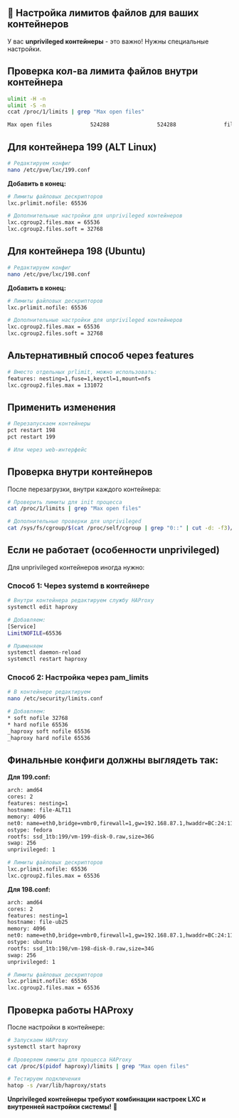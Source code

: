 ## 🔧 Настройка лимитов файлов для ваших контейнеров

У вас **unprivileged контейнеры** - это важно! Нужны специальные настройки.

## **Проверка кол-ва лимита файлов внутри контейнера**
```bash
ulimit -H -n
ulimit -S -n
ccat /proc/1/limits | grep "Max open files"
```
```bash
Max open files            524288               524288               files 
```


## **Для контейнера 199 (ALT Linux)**

```bash
# Редактируем конфиг
nano /etc/pve/lxc/199.conf
```

**Добавить в конец:**
```bash
# Лимиты файловых дескрипторов
lxc.prlimit.nofile: 65536

# Дополнительные настройки для unprivileged контейнеров
lxc.cgroup2.files.max = 65536
lxc.cgroup2.files.soft = 32768
```



## **Для контейнера 198 (Ubuntu)**

```bash
# Редактируем конфиг
nano /etc/pve/lxc/198.conf
```

**Добавить в конец:**
```bash
# Лимиты файловых дескрипторов
lxc.prlimit.nofile: 65536

# Дополнительные настройки для unprivileged контейнеров
lxc.cgroup2.files.max = 65536
lxc.cgroup2.files.soft = 32768
```



## **Альтернативный способ через features**

```bash
# Вместо отдельных prlimit, можно использовать:
features: nesting=1,fuse=1,keyctl=1,mount=nfs
lxc.cgroup2.files.max = 131072
```



## **Применить изменения**

```bash
# Перезапускаем контейнеры
pct restart 198
pct restart 199

# Или через web-интерфейс
```



## **Проверка внутри контейнеров**

После перезагрузки, внутри каждого контейнера:

```bash
# Проверить лимиты для init процесса
cat /proc/1/limits | grep "Max open files"

# Дополнительные проверки для unprivileged
cat /sys/fs/cgroup/$(cat /proc/self/cgroup | grep "0::" | cut -d: -f3)/pids.max
```



## **Если не работает (особенности unprivileged)**

Для unprivileged контейнеров иногда нужно:

### **Способ 1: Через systemd в контейнере**
```bash
# Внутри контейнера редактируем службу HAProxy
systemctl edit haproxy

# Добавляем:
[Service]
LimitNOFILE=65536

# Применяем
systemctl daemon-reload
systemctl restart haproxy
```

### **Способ 2: Настройка через pam_limits**
```bash
# В контейнере редактируем
nano /etc/security/limits.conf

# Добавляем:
* soft nofile 32768
* hard nofile 65536
_haproxy soft nofile 65536
_haproxy hard nofile 65536
```



## **Финальные конфиги должны выглядеть так:**

**Для 199.conf:**
```bash
arch: amd64
cores: 2
features: nesting=1
hostname: file-ALT11
memory: 4096
net0: name=eth0,bridge=vmbr0,firewall=1,gw=192.168.87.1,hwaddr=BC:24:11:48:36:3A,ip=192.168.87.100/24,type=veth
ostype: fedora
rootfs: ssd_1tb:199/vm-199-disk-0.raw,size=36G
swap: 256
unprivileged: 1

# Лимиты файловых дескрипторов
lxc.prlimit.nofile: 65536
lxc.cgroup2.files.max = 65536
```

**Для 198.conf:**
```bash
arch: amd64
cores: 2
features: nesting=1
hostname: file-ub25
memory: 4096
net0: name=eth0,bridge=vmbr0,firewall=1,gw=192.168.87.1,hwaddr=BC:24:11:C1:17:70,ip=192.168.87.101/24,type=veth
ostype: ubuntu
rootfs: ssd_1tb:198/vm-198-disk-0.raw,size=34G
swap: 256
unprivileged: 1

# Лимиты файловых дескрипторов
lxc.prlimit.nofile: 65536
lxc.cgroup2.files.max = 65536
```



## **Проверка работы HAProxy**

После настройки в контейнере:
```bash
# Запускаем HAProxy
systemctl start haproxy

# Проверяем лимиты для процесса HAProxy
cat /proc/$(pidof haproxy)/limits | grep "Max open files"

# Тестируем подключения
hatop -s /var/lib/haproxy/stats
```

**Unprivileged контейнеры требуют комбинации настроек LXC и внутренней настройки системы!** 🔧

